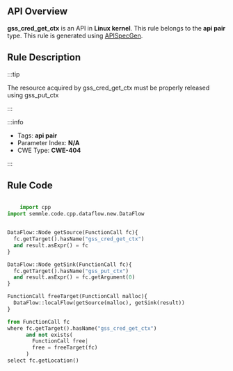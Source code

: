 ---
---


## API Overview
**gss_cred_get_ctx** is an API in **Linux kernel**. This rule belongs to the **api pair** type. This rule is generated using [APISpecGen](../../tools/APISpecGen).
## Rule Description

:::tip

The resource acquired by gss_cred_get_ctx must be properly released using gss_put_ctx

:::

:::info

- Tags: **api pair**
- Parameter Index: **N/A**
- CWE Type: **CWE-404**

:::

## Rule Code
```python

    import cpp
import semmle.code.cpp.dataflow.new.DataFlow


DataFlow::Node getSource(FunctionCall fc){
  fc.getTarget().hasName("gss_cred_get_ctx")
  and result.asExpr() = fc
}

DataFlow::Node getSink(FunctionCall fc){
  fc.getTarget().hasName("gss_put_ctx")
  and result.asExpr() = fc.getArgument(0)
}

FunctionCall freeTarget(FunctionCall malloc){
  DataFlow::localFlow(getSource(malloc), getSink(result))
}

from FunctionCall fc
where fc.getTarget().hasName("gss_cred_get_ctx")
      and not exists(
        FunctionCall free| 
        free = freeTarget(fc)
      )
select fc.getLocation()

    
```